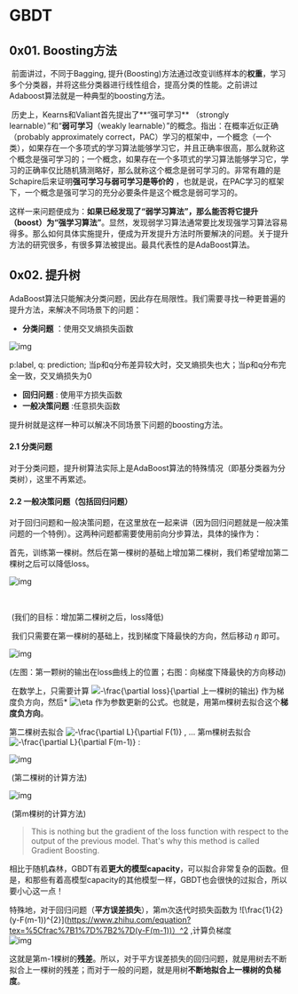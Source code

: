 # GBDT



## 0x01. Boosting方法

​    前面讲过，不同于Bagging, 提升(Boosting)方法通过改变训练样本的**权重**，学习多个分类器，并将这些分类器进行线性组合，提高分类的性能。之前讲过Adaboost算法就是一种典型的boosting方法。

​    历史上，Kearns和Valiant首先提出了**“强可学习** （strongly learnable）”和“**弱可学习**（weakly learnable）”的概念。指出：在概率近似正确（probably approximately correct，PAC）学习的框架中，一个概念（一个类），如果存在一个多项式的学习算法能够学习它，并且正确率很高，那么就称这个概念是强可学习的；一个概念，如果存在一个多项式的学习算法能够学习它，学习的正确率仅比随机猜测略好，那么就称这个概念是弱可学习的。非常有趣的是Schapire后来证明**强可学习与弱可学习是等价的** ，也就是说，在PAC学习的框架下，一个概念是强可学习的充分必要条件是这个概念是弱可学习的。

​    这样一来问题便成为：**如果已经发现了“弱学习算法”，那么能否将它提升（boost）为“强学习算法”**。显然，发现弱学习算法通常要比发现强学习算法容易得多。那么如何具体实施提升，便成为开发提升方法时所要解决的问题。关于提升方法的研究很多，有很多算法被提出。最具代表性的是AdaBoost算法。



## 0x02. 提升树

AdaBoost算法只能解决分类问题，因此存在局限性。我们需要寻找一种更普遍的提升方法，来解决不同场景下的问题：

- **分类问题** ：使用交叉熵损失函数

![img](https://pic4.zhimg.com/v2-693c3f7b33f5dfd6ca87b46e92e4186f_b.png)

p:label, q: prediction; 当p和q分布差异较大时，交叉熵损失也大；当p和q分布完全一致，交叉熵损失为0

- **回归问题** : 使用平方损失函数
- **一般决策问题** :任意损失函数

提升树就是这样一种可以解决不同场景下问题的boosting方法。

#### 2.1 分类问题

对于分类问题，提升树算法实际上是AdaBoost算法的特殊情况（即基分类器为分类树），这里不再累述。

#### 2.2 一般决策问题（包括回归问题）

   对于回归问题和一般决策问题，在这里放在一起来讲（因为回归问题就是一般决策问题的一个特例）。这两种问题都需要使用前向分步算法，具体的操作为：

   首先，训练第一棵树。然后在第一棵树的基础上增加第二棵树，我们希望增加第二棵树之后可以降低loss。

![img](https://pic3.zhimg.com/v2-0678bed836a12df1f64b4e53b058dfba_b.png)

​                                                  

​                                                  (我们的目标：增加第二棵树之后，loss降低)

​    我们只需要在第一棵树的基础上，找到梯度下降最快的方向，然后移动 $\eta$ 即可。

![img](https://pic3.zhimg.com/v2-d9cda0a854d015354034c8debc13c27a_b.png)

​                        (左图：第一颗树的输出在loss曲线上的位置；右图：向梯度下降最快的方向移动)

​    在数学上，只需要计算 ![-\frac{\partial loss}{\partial 上一棵树的输出}](https://www.zhihu.com/equation?tex=-%5Cfrac%7B%5Cpartial%20loss%7D%7B%5Cpartial%20%E4%B8%8A%E4%B8%80%E6%A3%B5%E6%A0%91%E7%9A%84%E8%BE%93%E5%87%BA%7D)  作为梯度负方向，然后*  ![\eta](https://www.zhihu.com/equation?tex=%5Ceta)  作为参数更新的公式。也就是，用第m棵树去拟合这个**梯度负方向**。

第二棵树去拟合 ![-\frac{\partial L}{\partial F(1)}](https://www.zhihu.com/equation?tex=-%5Cfrac%7B%5Cpartial%20L%7D%7B%5Cpartial%20F(1)%7D)  , ... 第m棵树去拟合 ![-\frac{\partial L}{\partial F(m-1)}](https://www.zhihu.com/equation?tex=-%5Cfrac%7B%5Cpartial%20L%7D%7B%5Cpartial%20F(m-1)%7D)  :

![img](https://pic1.zhimg.com/v2-6e1531a97c8dc084f0bf37f8b9417068_b.png)

​                                                                        (第二棵树的计算方法)

![img](https://pic3.zhimg.com/v2-d098afdbd7352eb6ea7a33b3795e268e_b.jpeg)

​                                                                         (第m棵树的计算方法)

> This is nothing but the gradient of the loss function with respect to the output of the previous model. That's why this method is called Gradient Boosting.

​    相比于随机森林，GBDT有着**更大的模型capacity**，可以拟合非常复杂的函数。但是，和那些有着高模型capacity的其他模型一样，GBDT也会很快的过拟合，所以要小心这一点！

​    特殊地，对于回归问题（**平方误差损失**），第m次迭代时损失函数为  ![\frac{1}{2}(y-F(m-1))^{2}](https://www.zhihu.com/equation?tex=%5Cfrac%7B1%7D%7B2%7D(y-F(m-1))）^2     ,计算负梯度  
![img](https://pic1.zhimg.com/80/v2-d1ae9cbec113bcc9a978efb6ca526198_1440w.png)



 这就是第m-1棵树的**残差**。所以，对于平方误差损失的回归问题，就是用树去不断拟合上一棵树的残差；而对于一般的问题，就是用树**不断地拟合上一棵树的负梯度**。